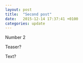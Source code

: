 ```yaml
---
layout: post
title:  "Second post"
date:   2015-12-14 17:37:41 +0100
categories: update
---
```

Number 2

Teaser?

Text?

